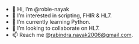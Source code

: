 - 👋 Hi, I’m @robie-nayak
- 👀 I’m interested in scripting, FHIR & HL7.
- 🌱 I’m currently learning Python.
- 💞️ I’m looking to collaborate on HL7.
- 📫 Reach me @rabindra.nayak2006@gmail.com.

<!---
robie-nayak/robie-nayak is a ✨ special ✨ repository because its `README.md` (this file) appears on your GitHub profile.
You can click the Preview link to take a look at your changes.
--->
